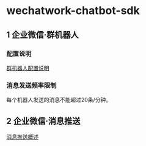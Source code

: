 ﻿# wechatwork-chatbot-sdk

## 1 企业微信·群机器人

### 配置说明

[群机器人配置说明](https://work.weixin.qq.com/api/doc/90000/90136/91770)

### 消息发送频率限制

每个机器人发送的消息不能超过20条/分钟。

## 2 企业微信·消息推送

[消息推送概述](https://work.weixin.qq.com/api/doc/90000/90135/90235)
